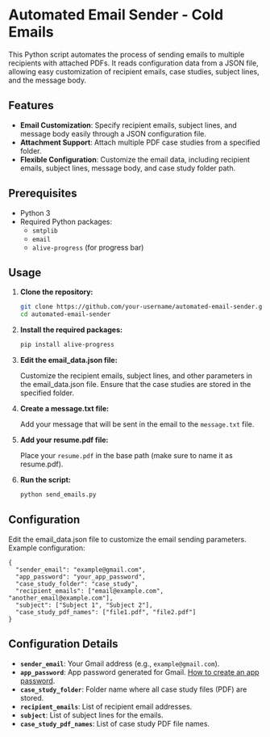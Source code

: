 # Automated Email Sender - Cold Emails

This Python script automates the process of sending emails to multiple recipients with attached PDFs. It reads configuration data from a JSON file, allowing easy customization of recipient emails, case studies, subject lines, and the message body.

## Features

- **Email Customization**: Specify recipient emails, subject lines, and message body easily through a JSON configuration file.
- **Attachment Support**: Attach multiple PDF case studies from a specified folder.
- **Flexible Configuration**: Customize the email data, including recipient emails, subject lines, message body, and case study folder path.

## Prerequisites

- Python 3
- Required Python packages:
  - `smtplib`
  - `email`
  - `alive-progress` (for progress bar)

## Usage

1. **Clone the repository:**

   ```bash
   git clone https://github.com/your-username/automated-email-sender.git
   cd automated-email-sender
   ```

2. **Install the required packages:**

   ```bash
   pip install alive-progress
   ```

3. **Edit the email_data.json file:**

   Customize the recipient emails, subject lines, and other parameters in the email_data.json file. Ensure that the case studies are stored in the specified folder.

4. **Create a message.txt file:**

    Add your message that will be sent in the email to the ``message.txt`` file.

5. **Add your resume.pdf file:**

    Place your ``resume.pdf`` in the base path (make sure to name it as resume.pdf).

6. **Run the script:**

   ```bash
   python send_emails.py
   ```

## Configuration

Edit the email_data.json file to customize the email sending parameters. Example configuration:

```
{
  "sender_email": "example@gmail.com",
  "app_password": "your_app_password",
  "case_study_folder": "case_study",
  "recipient_emails": ["email@example.com", "another_email@example.com"],
  "subject": ["Subject 1", "Subject 2"],
  "case_study_pdf_names": ["file1.pdf", "file2.pdf"]
}
```

## Configuration Details

- **`sender_email`**: Your Gmail address (e.g., `example@gmail.com`).
- **`app_password`**: App password generated for Gmail. [How to create an app password](https://support.google.com/accounts/answer/185833?hl=en).
- **`case_study_folder`**: Folder name where all case study files (PDF) are stored.
- **`recipient_emails`**: List of recipient email addresses.
- **`subject`**: List of subject lines for the emails.
- **`case_study_pdf_names`**: List of case study PDF file names.
